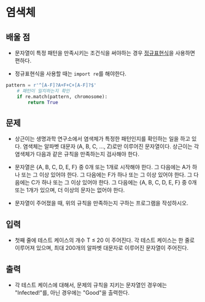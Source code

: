 # 염색체

## 배울 점

- 문자열이 특정 패턴을 만족시키는 조건식을 써야하는 경우 [정규표현식](../../../python/regex/README.md)을 사용하면 편하다.

- 정규표현식을 사용할 때는 `import re`를 해야한다.

```python
pattern = r'^[A-F]?A+F+C+[A-F]?$'
    # 패턴이 일치하는지 확인
    if re.match(pattern, chromosome):
        return True
```

## 문제

- 상근이는 생명과학 연구소에서 염색체가 특정한 패턴인지를 확인하는 일을 하고 있다. 염색체는 알파벳 대문자 (A, B, C, ..., Z)로만 이루어진 문자열이다. 상근이는 각 염색체가 다음과 같은 규칙을 만족하는지 검사해야 한다.

- 문자열은 {A, B, C, D, E, F} 중 0개 또는 1개로 시작해야 한다. 그 다음에는 A가 하나 또는 그 이상 있어야 한다. 그 다음에는 F가 하나 또는 그 이상 있어야 한다. 그 다음에는 C가 하나 또는 그 이상 있어야 한다. 그 다음에는 {A, B, C, D, E, F} 중 0개 또는 1개가 있으며, 더 이상의 문자는 없어야 한다.

- 문자열이 주어졌을 때, 위의 규칙을 만족하는지 구하는 프로그램을 작성하시오.

## 입력

- 첫째 줄에 테스트 케이스의 개수 T ≤ 20 이 주어진다. 각 테스트 케이스는 한 줄로 이루어져 있으며, 최대 200개의 알파벳 대문자로 이루어진 문자열이 주어진다.

## 출력

- 각 테스트 케이스에 대해서, 문제의 규칙을 지키는 문자열인 경우에는  "Infected!"를, 아닌 경우에는 "Good"을 출력한다.
